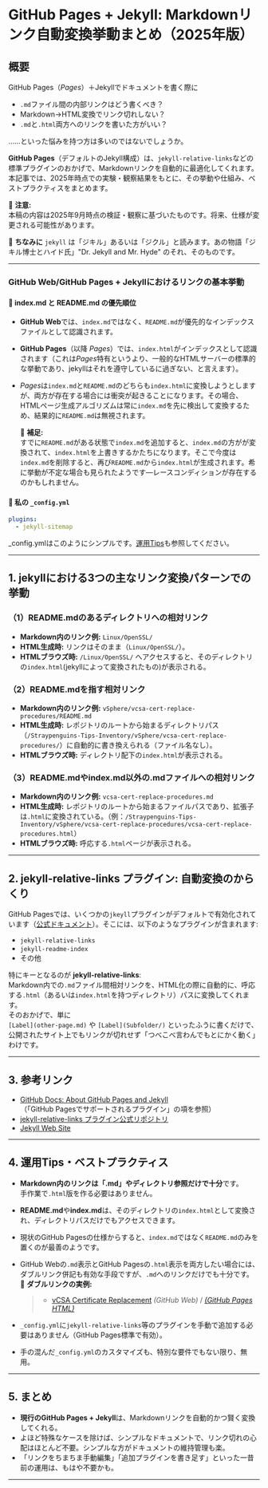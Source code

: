 # GitHub Pages + Jekyll: Markdownリンク自動変換挙動まとめ（2025年版）

## 概要

GitHub Pages（*Pages*）＋Jekyllでドキュメントを書く際に
- `.md`ファイル間の内部リンクはどう書くべき？
- Markdown→HTML変換でリンク切れしない？
- `.md`と`.html`両方へのリンクを書いた方がいい？

……といった悩みを持つ方は多いのではないでしょうか。

**GitHub Pages**（デフォルトのJekyll構成）は、`jekyll-relative-links`などの標準プラグインのおかげで、Markdownリンクを自動的に最適化してくれます。本記事では、2025年時点での実験・観察結果をもとに、その挙動や仕組み、ベストプラクティスをまとめます。

📝 **注意:**  
本稿の内容は2025年9月時点の検証・観察に基づいたものです。将来、仕様が変更される可能性があります。

📝 **ちなみに** `jekyll` は「ジキル」あるいは「ジクル」と読みます。あの物語「ジキル博士とハイド氏」"Dr. Jekyll and Mr. Hyde" のそれ、そのものです。

---

### GitHub Web/GitHub Pages + Jekyllにおけるリンクの基本挙動

#### 📌 index.md と README.md の優先順位

- **GitHub Web**では、`index.md`ではなく、`README.md`が優先的なインデックスファイルとして認識されます。
- **GitHub Pages**（以降 *Pages*）では、`index.html`がインデックスとして認識されます（これは*Pages*特有というより、一般的なHTMLサーバーの標準的な挙動であり、jekyllはそれを遵守しているに過ぎない、と言えます）。
- *Pages*は`index.md`と`README.md`のどちらも`index.html`に変換しようとしますが、両方が存在する場合には衝突が起きることになります。その場合、HTMLページ生成アルゴリズムは常に`index.md`を先に検出して変換するため、結果的に`README.md`は無視されます。

  📝 **補足:**  
  すでに`README.md`がある状態で`index.md`を追加すると、`index.md`の方がが変換されて、`index.html`を上書きするかたちになります。そこで今度は`index.md`を削除すると、再び`README.md`から`index.html`が生成されます。希に挙動が不定な場合も見られたようです—レースコンディションが存在するのかもしれません。

#### 📌 私の `_config.yml`

```yaml
plugins:
  - jekyll-sitemap
```

_config.ymlはこのようにシンプルです。[運用Tips](#4-運用tips・ベストプラクティス)も参照してください。

---

## 1. jekyllにおける3つの主なリンク変換パターンでの挙動

### （1）README.mdのあるディレクトリへの相対リンク

- **Markdown内のリンク例:** `Linux/OpenSSL/`
- **HTML生成時:** リンクはそのまま（`Linux/OpenSSL/`）。
- **HTMLブラウズ時:** `/Linux/OpenSSL/` へアクセスすると、そのディレクトリの`index.html`(jekyllによって変換されたもの)が表示される。

### （2）README.mdを指す相対リンク

- **Markdown内のリンク例:** `vSphere/vcsa-cert-replace-procedures/README.md`
- **HTML生成時:** レポジトリのルートから始まるディレクトリパス（`/Straypenguins-Tips-Inventory/vSphere/vcsa-cert-replace-procedures/`）に自動的に書き換えられる（ファイル名なし）。
- **HTMLブラウズ時:** ディレクトリ配下の`index.html`が表示される。

### （3）README.mdやindex.md以外の.mdファイルへの相対リンク

- **Markdown内のリンク例:** `vcsa-cert-replace-procedures.md`
- **HTML生成時:** レポジトリのルートから始まるファイルパスであり、拡張子は`.html`に変換されている。（例：`/Straypenguins-Tips-Inventory/vSphere/vcsa-cert-replace-procedures/vcsa-cert-replace-procedures.html`）
- **HTMLブラウズ時:** 呼応する`.html`ページが表示される。

---

## 2. jekyll-relative-links プラグイン: 自動変換のからくり

GitHub Pagesでは、いくつかの`jkeyll`プラグインがデフォルトで有効化されています（[公式ドキュメント](https://docs.github.com/ja/pages/setting-up-a-github-pages-site-with-jekyll/about-github-pages-and-jekyll)）。そこには、以下のようなプラグインが含まれます:

- `jekyll-relative-links`
- `jekyll-readme-index`
- その他

特にキーとなるのが **jekyll-relative-links**:  
Markdown内での`.md`ファイル間相対リンクを、HTML化の際に自動的に、呼応する`.html`（あるいは`index.html`を持つディレクトリ）パスに変換してくれます。  
そのおかげで、単に  
`[Label](other-page.md)` や `[Label](Subfolder/)` といったふうに書くだけで、公開されたサイト上でもリンクが切れせず「つべこべ言わんでもとにかく動く」わけです。

---

## 3. 参考リンク

- [GitHub Docs: About GitHub Pages and Jekyll](https://docs.github.com/ja/pages/setting-up-a-github-pages-site-with-jekyll/about-github-pages-and-jekyll)  
  （「GitHub Pagesでサポートされるプラグイン」の項を参照）
- [jekyll-relative-links プラグイン公式リポジトリ](https://github.com/benbalter/jekyll-relative-links)
- [Jekyll Web Site](https://jekyllrb.com)

---

## 4. 運用Tips・ベストプラクティス

- **Markdown内のリンクは「.md」やディレクトリ参照だけで十分**です。  
  手作業で`.html`版を作る必要はありません。
- **README.md**や**index.md**は、そのディレクトリの`index.html`として変換され、ディレクトリパスだけでもアクセスできます。
- 現状のGitHub Pagesの仕様からすると、`index.md`ではなく`README.md`のみを置くのが最善のようです。
- GitHub Webの`.md`表示とGitHub Pagesの`.html`表示を両方したい場合には、ダブルリンク併記も有効な手段ですが、`.md`へのリンクだけでも十分です。  
  📝 **ダブルリンクの実例:**
  > - [vCSA Certificate Replacement](vSphere/vcsa-cert-replace-procedures/README.md) *(GitHub Web)* / [*(GitHub Pages HTML)*](https://tatsuya-nonogaki.github.io/Straypenguins-Tips-Inventory/vSphere/vcsa-cert-replace-procedures/)

- `_config.yml`に`jekyll-relative-links`等のプラグインを手動で追加する必要はありません（GitHub Pages標準で有効）。
- 手の混んだ`_config.yml`のカスタマイズも、特別な要件でもない限り、無用。

---

## 5. まとめ

- **現行のGitHub Pages + Jekyll**は、Markdownリンクを自動的かつ賢く変換してくれる。
- よほど特殊なケースを除けば、シンプルなドキュメントで、リンク切れの心配はほとんど不要。シンプルな方がドキュメントの維持管理も楽。
- 「リンクをちまちま手動編集」「追加プラグインを書き足す」といった一昔前の運用は、もはや不要かも。

---
